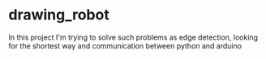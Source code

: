 # drawing_robot
In this project I'm trying to solve such problems as edge detection, looking for the shortest way and communication between python and arduino
